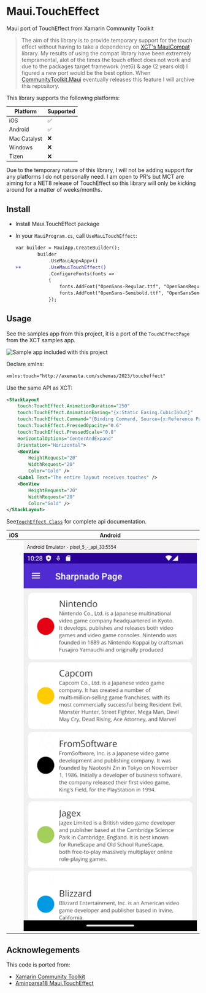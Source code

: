 # Maui.TouchEffect
Maui port of TouchEffect from Xamarin Community Toolkit

> The aim of this library is to provide temporary support for the touch effect without having to take a dependency on [XCT's MauiCompat](https://devblogs.microsoft.com/xamarin/introducing-net-maui-compatibility-for-the-xamarin-community-toolkit/) library. My results of using the compat library have been extremely tempramental, alot of the times the touch effect does not work and due to the packages target framework (net6) & age (2 years old) I figured a new port would be the best option. When [CommunityToolkit.Maui](https://github.com/CommunityToolkit/Maui) eventually releases this feature I will archive this repository.

This library supports the following platforms:

| Platform     | Supported |
| ------------ | --------- |
| iOS          | ✅         |
| Android      | ✅         |
| Mac Catalyst | ❌         |
| Windows      | ❌         |
| Tizen        | ❌         |

Due to the temporary nature of this library, I will not be adding support for any platforms I do not personally need. I am open to PR's but MCT are aiming for a NET8 release of TouchEffect so this library will only be kicking around for a matter of weeks/months.

## Install

- Install Maui.TouchEffect package

- In your `MauiProgram.cs`, call `UseMauiTouchEffect`:
  ```diff
  var builder = MauiApp.CreateBuilder();
          builder
              .UseMauiApp<App>()
  ++          .UseMauiTouchEffect()
              .ConfigureFonts(fonts =>
              {
                  fonts.AddFont("OpenSans-Regular.ttf", "OpenSansRegular");
                  fonts.AddFont("OpenSans-Semibold.ttf", "OpenSansSemibold");
              });
  ```

  

## Usage

See the samples app from this project, it is a port of the `TouchEffectPage` from the XCT samples app.

<img src="assets/Sample_Demonstration.gif" alt="Sample app included with this project" width="500">

Declare xmlns:

```xml
xmlns:touch="http://axemasta.com/schemas/2023/toucheffect"
```

Use the same API as XCT:

```xml
<StackLayout
    touch:TouchEffect.AnimationDuration="250"
    touch:TouchEffect.AnimationEasing="{x:Static Easing.CubicInOut}"
    touch:TouchEffect.Command="{Binding Command, Source={x:Reference Page}}"
    touch:TouchEffect.PressedOpacity="0.6"
    touch:TouchEffect.PressedScale="0.8"
    HorizontalOptions="CenterAndExpand"
    Orientation="Horizontal">
    <BoxView
        HeightRequest="20"
        WidthRequest="20"
        Color="Gold" />
    <Label Text="The entire layout receives touches" />
    <BoxView
        HeightRequest="20"
        WidthRequest="20"
        Color="Gold" />
</StackLayout>
```



See[`TouchEffect Class`](https://learn.microsoft.com/en-us/dotnet/api/xamarin.communitytoolkit.effects.toucheffect?view=xamarin-community-toolkit-sdk) for complete api documentation.



| iOS  | Android                                                      |
| ---- | ------------------------------------------------------------ |
|      | ![Touch effect on sharpnado collectionview](assets/touch-effect-android.gif) |

## Acknowlegements

This code is ported from:

- [Xamarin Community Toolkit](https://github.com/xamarin/XamarinCommunityToolkit)
- [Aminparsa18 Maui.TouchEffect](https://github.com/aminparsa18/Maui.TouchEffect/tree/master)

